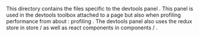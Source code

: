 This
directory
contains
the
files
specific
to
the
devtools
panel
.
This
panel
is
used
in
the
devtools
toolbox
attached
to
a
page
but
also
when
profiling
performance
from
about
:
profiling
.
The
devtools
panel
also
uses
the
redux
store
in
store
/
as
well
as
react
components
in
components
/
.
